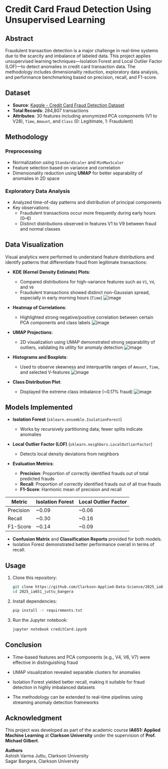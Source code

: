 # Credit Card Fraud Detection Using Unsupervised Learning

## Abstract
Fraudulent transaction detection is a major challenge in real-time systems due to the scarcity and imbalance of labeled data. This project applies unsupervised learning techniques—Isolation Forest and Local Outlier Factor (LOF)—to detect anomalies in credit card transaction data. The methodology includes dimensionality reduction, exploratory data analysis, and performance benchmarking based on precision, recall, and F1-score.


## Dataset

- **Source**: [Kaggle - Credit Card Fraud Detection Dataset](https://www.kaggle.com/mlg-ulb/creditcardfraud)
- **Total Records**: 284,807 transactions
- **Attributes**: 30 features including anonymized PCA components (V1 to V28), `Time`, `Amount`, and `Class` (0: Legitimate, 1: Fraudulent)

## Methodology

### Preprocessing
- Normalization using `StandardScaler` and `MinMaxScaler`
- Feature selection based on variance and correlation
- Dimensionality reduction using **UMAP** for better separability of anomalies in 2D space

### Exploratory Data Analysis
- Analyzed time-of-day patterns and distribution of principal components
- Key observations:
  - Fraudulent transactions occur more frequently during early hours (0–6)
  - Distinct distributions observed in features V1 to V9 between fraud and normal classes

## Data Visualization

Visual analytics were performed to understand feature distributions and identify patterns that differentiate fraud from legitimate transactions:

- **KDE (Kernel Density Estimate) Plots**:
  - Compared distributions for high-variance features such as `V1`, `V4`, and `V6`
  - Fraudulent transactions showed distinct non-Gaussian spread, especially in early morning hours (`Time`)
  ![image](https://github.com/user-attachments/assets/d6f23626-fe47-407a-801a-5e03c455b612)


- **Heatmap of Correlations**:
  - Highlighted strong negative/positive correlation between certain PCA components and class labels
  ![image](https://github.com/user-attachments/assets/3bd167d4-5d35-43da-9979-e3456bd967eb)


- **UMAP Projections**:
  - 2D visualization using UMAP demonstrated strong separability of outliers, validating its utility for anomaly detection
  ![image](https://github.com/user-attachments/assets/84c62416-0710-4637-b38a-5301f52815b3)


- **Histograms and Boxplots**:
  - Used to observe skewness and interquartile ranges of `Amount`, `Time`, and selected V-features
  ![image](https://github.com/user-attachments/assets/26d20d63-8702-4bd3-b95e-f920a6c507b7)


- **Class Distribution Plot**:
  - Displayed the extreme class imbalance (~0.17% fraud)
  ![image](https://github.com/user-attachments/assets/ba80132e-6b14-49ae-b9f6-a5ccb98c0143)


## Models Implemented

- **Isolation Forest** (`sklearn.ensemble.IsolationForest`)
  - Works by recursively partitioning data; fewer splits indicate anomalies

- **Local Outlier Factor (LOF)** (`sklearn.neighbors.LocalOutlierFactor`)
  - Detects local density deviations from neighbors

- **Evaluation Metrics**:
  - **Precision**: Proportion of correctly identified frauds out of total predicted frauds
  - **Recall**: Proportion of correctly identified frauds out of all true frauds
  - **F1-Score**: Harmonic mean of precision and recall

| Metric        | Isolation Forest | Local Outlier Factor |
|---------------|------------------|-----------------------|
| Precision     | ~0.09            | ~0.06                 |
| Recall        | ~0.30            | ~0.16                 |
| F1-Score      | ~0.14            | ~0.09                 |

- **Confusion Matrix** and **Classification Reports** provided for both models.
- Isolation Forest demonstrated better performance overall in terms of recall.


## Usage

1. Clone this repository:
   ```bash
   git clone https://github.com/Clarkson-Applied-Data-Science/2025_ia651_juttu_bangera.git
   cd 2025_ia651_juttu_bangera
   ```

2. Install dependencies:
   ```bash
   pip install -r requirements.txt
   ```

3. Run the Jupyter notebook:
   ```bash
   jupyter notebook creditCard.ipynb
   ```


## Conclusion

- Time-based features and PCA components (e.g., V4, V6, V7) were effective in distinguishing fraud

- UMAP visualization revealed separable clusters for anomalies

- Isolation Forest yielded better recall, making it suitable for fraud detection in highly imbalanced datasets

- The methodology can be extended to real-time pipelines using streaming anomaly detection frameworks


## Acknowledgment

This project was developed as part of the academic course **IA651: Applied Machine Learning** at **Clarkson University** under the supervision of **Prof. Michael Gilbert**.

**Authors**  
Ashish Varma Juttu, Clarkson University  
Sagar Bangera, Clarkson University
